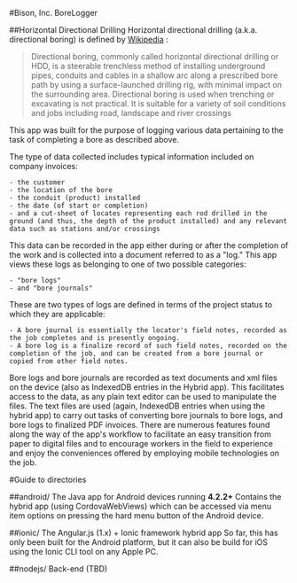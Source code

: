 #Bison, Inc. BoreLogger

##Horizontal Directional Drilling
Horizontal directional drilling (a.k.a. directional boring) is defined by [Wikipedia](http://en.wikipedia.org/wiki/Directional_boring) :

>Directional boring, commonly called horizontal directional drilling or HDD, is a steerable trenchless method of installing underground
pipes, conduits and cables in a shallow arc along a prescribed bore path by using a surface-launched drilling rig, with minimal impact
on the surrounding area. Directional boring is used when trenching or excavating is not practical. It is suitable for a variety of soil
conditions and jobs including road, landscape and river crossings

This app was built for the purpose of logging various data pertaining to the task of completing a bore as described above.

The type of data collected includes typical information included on company invoices:

	- the customer
	- the location of the bore
	- the conduit (product) installed
	- the date (of start or completion)
	- and a cut-sheet of locates representing each rod drilled in the ground (and thus, the depth of the product installed) and any relevant data such as stations and/or crossings

This data can be recorded in the app either during or after the completion of the work and is collected into a document referred to as a 
"log." This app views these logs as belonging to one of two possible categories:
	
	- "bore logs"
	- and "bore journals"
	
These are two types of logs are defined in terms of the project status to which they are applicable:

	- A bore journal is essentially the locator's field notes, recorded as the job completes and is presently ongoing.
	- A bore log is a finalize record of such field notes, recorded on the completion of the job, and can be created from a bore journal or copied from other field notes.

Bore logs and bore journals are recorded as text documents and xml files on the device (also as IndexedDB entries in the Hybrid app).
This facilitates access to the data, as any plain text editor can be used to manipulate the files. The text files are used (again, IndexedDB 
entries when using the hybrid app) to carry out tasks of converting bore journals to bore logs, and bore logs to finalized PDF invoices.
There are numerous features found along the way of the app's workflow to facilitate an easy transition from paper to digital files and to
encourage workers in the field to experience and enjoy the conveniences offered by employing mobile technologies on the job.

#Guide to directories

##android/
The Java app for Android devices running **4.2.2+**
Contains the hybrid app (using CordovaWebViews) which can be accessed via menu item options on pressing the hard menu button
of the Android device.

##ionic/
The Angular.js (1.x) + Ionic framework hybrid app
So far, this has only been built for the Android platform, but it can also be build for iOS using the Ionic CLI tool on any Apple PC.

##nodejs/
Back-end (TBD)